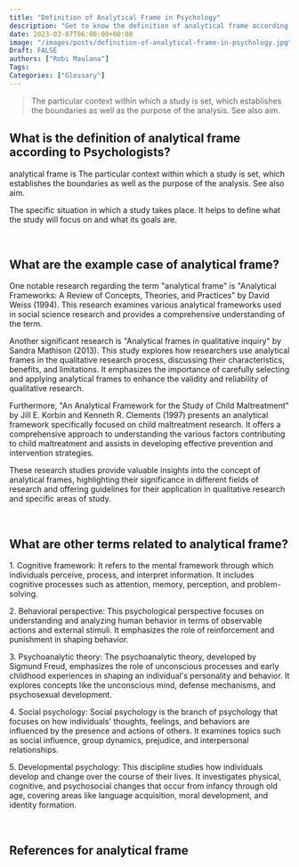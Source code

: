 ```yaml
---
title: "Definition of Analytical Frame in Psychology"
description: "Get to know the definition of analytical frame according to psychologists."
date: 2023-03-07T06:00:00+00:00
image: "/images/posts/definition-of-analytical-frame-in-psychology.jpg"
Draft: FALSE
authors: ["Robi Maulana"]
Tags: 
Categories: ["Glossary"]
---
```






> The particular context within which a study is set, which establishes the boundaries as well as the purpose of the analysis. See also aim.

## What is the definition of analytical frame according to Psychologists?

analytical frame is The particular context within which a study is set, which establishes the boundaries as well as the purpose of the analysis. See also aim.

The specific situation in which a study takes place. It helps to define what the study will focus on and what its goals are.

 

## What are the example case of analytical frame?

One notable research regarding the term "analytical frame" is "Analytical Frameworks: A Review of Concepts, Theories, and Practices" by David Weiss (1994). This research examines various analytical frameworks used in social science research and provides a comprehensive understanding of the term.

Another significant research is "Analytical frames in qualitative inquiry" by Sandra Mathison (2013). This study explores how researchers use analytical frames in the qualitative research process, discussing their characteristics, benefits, and limitations. It emphasizes the importance of carefully selecting and applying analytical frames to enhance the validity and reliability of qualitative research.

Furthermore, "An Analytical Framework for the Study of Child Maltreatment" by Jill E. Korbin and Kenneth R. Clements (1997) presents an analytical framework specifically focused on child maltreatment research. It offers a comprehensive approach to understanding the various factors contributing to child maltreatment and assists in developing effective prevention and intervention strategies.

These research studies provide valuable insights into the concept of analytical frames, highlighting their significance in different fields of research and offering guidelines for their application in qualitative research and specific areas of study.

 

## What are other terms related to analytical frame?

1\. Cognitive framework: It refers to the mental framework through which individuals perceive, process, and interpret information. It includes cognitive processes such as attention, memory, perception, and problem-solving.

2\. Behavioral perspective: This psychological perspective focuses on understanding and analyzing human behavior in terms of observable actions and external stimuli. It emphasizes the role of reinforcement and punishment in shaping behavior.

3\. Psychoanalytic theory: The psychoanalytic theory, developed by Sigmund Freud, emphasizes the role of unconscious processes and early childhood experiences in shaping an individual's personality and behavior. It explores concepts like the unconscious mind, defense mechanisms, and psychosexual development.

4\. Social psychology: Social psychology is the branch of psychology that focuses on how individuals' thoughts, feelings, and behaviors are influenced by the presence and actions of others. It examines topics such as social influence, group dynamics, prejudice, and interpersonal relationships.

5\. Developmental psychology: This discipline studies how individuals develop and change over the course of their lives. It investigates physical, cognitive, and psychosocial changes that occur from infancy through old age, covering areas like language acquisition, moral development, and identity formation.

 

## References for analytical frame

